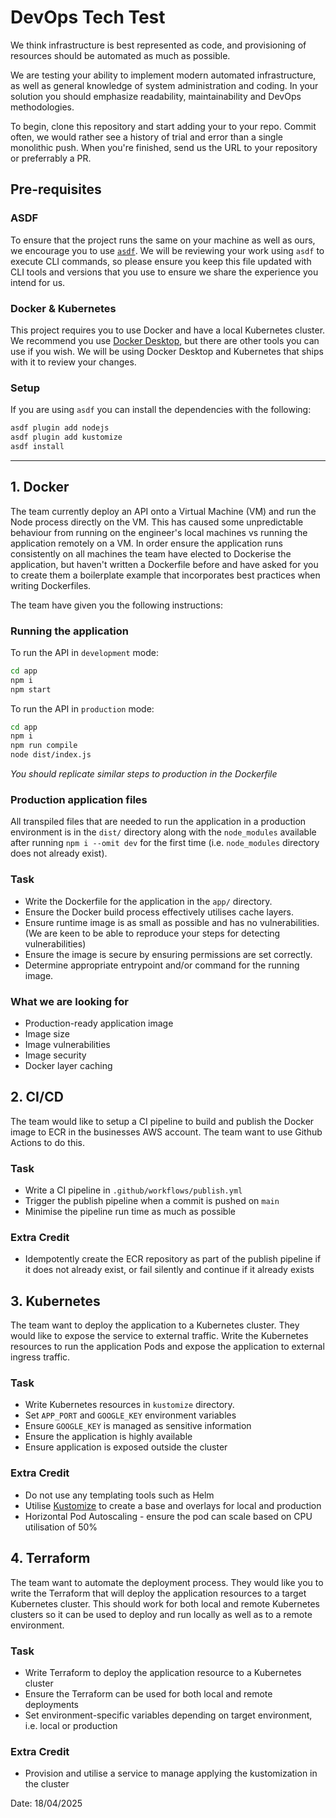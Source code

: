 # DevOps Tech Test

We think infrastructure is best represented as code, and provisioning of resources should be automated as much as possible.

We are testing your ability to implement modern automated infrastructure, as well as general knowledge of system administration and coding. In your solution you should emphasize readability, maintainability and DevOps methodologies.

To begin, clone this repository and start adding your to your repo. Commit often, we would rather see a history of trial and error than a single monolithic push. When you're finished, send us the URL to your repository or preferrably a PR.

## Pre-requisites

### ASDF

To ensure that the project runs the same on your machine as well as ours, we encourage you to use [`asdf`](https://asdf-vm.com/). We will be reviewing your work using `asdf` to execute CLI commands, so please ensure you keep this file updated with CLI tools and versions that you use to ensure we share the experience you intend for us.

### Docker & Kubernetes

This project requires you to use Docker and have a local Kubernetes cluster. We recommend you use [Docker Desktop](https://www.docker.com/products/docker-desktop/), but there are other tools you can use if you wish. We will be using Docker Desktop and Kubernetes that ships with it to review your changes.

### Setup

If you are using `asdf` you can install the dependencies with the following:

```bash
asdf plugin add nodejs
asdf plugin add kustomize
asdf install
```

---

## 1. Docker

The team currently deploy an API onto a Virtual Machine (VM) and run the Node process directly on the VM. This has caused some unpredictable behaviour from running on the engineer's local machines vs running the application remotely on a VM. In order ensure the application runs consistently on all machines the team have elected to Dockerise the application, but haven't written a Dockerfile before and have asked for you to create them a boilerplate example that incorporates best practices when writing Dockerfiles.

The team have given you the following instructions:

### Running the application

To run the API in `development` mode:

```bash
cd app
npm i
npm start
```

To run the API in `production` mode:

```bash
cd app
npm i
npm run compile
node dist/index.js
```

_You should replicate similar steps to production in the Dockerfile_

### Production application files

All transpiled files that are needed to run the application in a production environment is in the `dist/` directory along with the `node_modules` available after running `npm i --omit dev` for the first time (i.e. `node_modules` directory does not already exist).

### Task

* Write the Dockerfile for the application in the `app/` directory.
* Ensure the Docker build process effectively utilises cache layers.
* Ensure runtime image is as small as possible and has no vulnerabilities. (We are keen to be able to reproduce your steps for detecting vulnerabilities)
* Ensure the image is secure by ensuring permissions are set correctly.
* Determine appropriate entrypoint and/or command for the running image.

### What we are looking for

* Production-ready application image
* Image size
* Image vulnerabilities
* Image security
* Docker layer caching

## 2. CI/CD

The team would like to setup a CI pipeline to build and publish the Docker image to ECR in the businesses AWS account. The team want to use Github Actions to do this.

### Task

* Write a CI pipeline in `.github/workflows/publish.yml`
* Trigger the publish pipeline when a commit is pushed on `main`
* Minimise the pipeline run time as much as possible


### Extra Credit

* Idempotently create the ECR repository as part of the publish pipeline if it does not already exist, or fail silently and continue if it already exists

## 3. Kubernetes

The team want to deploy the application to a Kubernetes cluster. They would like to expose the service to external traffic. Write the Kubernetes resources to run the application Pods and expose the application to external ingress traffic.

### Task

* Write Kubernetes resources in `kustomize` directory.
* Set `APP_PORT` and `GOOGLE_KEY` environment variables
* Ensure `GOOGLE_KEY` is managed as sensitive information
* Ensure the application is highly available
* Ensure application is exposed outside the cluster

### Extra Credit

* Do not use any templating tools such as Helm
* Utilise [Kustomize](https://kustomize.io/) to create a base and overlays for local and production
* Horizontal Pod Autoscaling - ensure the pod can scale based on CPU utilisation of 50%

## 4. Terraform

The team want to automate the deployment process. They would like you to write the Terraform that will deploy the application resources to a target Kubernetes cluster. This should work for both local and remote Kubernetes clusters so it can be used to deploy and run locally as well as to a remote environment.

### Task

* Write Terraform to deploy the application resource to a Kubernetes cluster
* Ensure the Terraform can be used for both local and remote deployments
* Set environment-specific variables depending on target environment, i.e. local or production

### Extra Credit

* Provision and utilise a service to manage applying the kustomization in the cluster

Date: 18/04/2025
